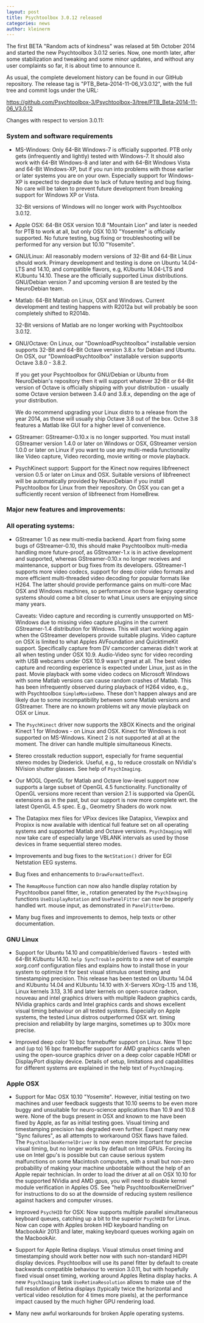 ```yaml
---
layout: post
title: Psychtoolbox 3.0.12 released
categories: news
author: kleinerm
---
```


The first BETA "Random acts of kindness" was relased at 5th October 2014
and started the new Psychtoolbox 3.0.12 series. Now, one month later,
after some stabilization and tweaking and some minor updates, and without
any user complaints so far, it is about time to announce it.

As usual, the complete develoment history can be found in our GitHub
repository. The release tag is "PTB_Beta-2014-11-06_V3.0.12", with the
full tree and commit logs under the URL:

<https://github.com/Psychtoolbox-3/Psychtoolbox-3/tree/PTB_Beta-2014-11-06_V3.0.12>

Changes with respect to version 3.0.11:

### System and software requirements

-   MS-Windows: Only 64-Bit Windows-7 is officially supported. PTB only gets (infrequently
    and lightly) tested with Windows-7. It should also work with 64-Bit Windows-8
    and later and with 64-Bit Windows Vista and 64-Bit Windows-XP, but
    if you run into problems with those earlier or later systems you are
    on your own. Especially support for Windows-XP is expected to degrade
    due to lack of future testing and bug fixing. No care will be taken to
    prevent future development from breaking support for Windows XP or Vista.
    
    32-Bit versions of Windows will no longer work with Psychtoolbox 3.0.12.

-   Apple OSX: 64-Bit OSX version 10.8 "Mountain Lion" and later is needed for PTB to
    work at all, but only OSX 10.10 "Yosemite" is officially supported. No
    future testing, bug fixing or troubleshooting will be performed for any
    version but 10.10 "Yosemite".
    
-   GNU/Linux: All reasonably modern versions of 32-Bit and 64-Bit Linux should work.
    Primary development and testing is done on Ubuntu 14.04-LTS and 14.10,
    and compatible flavors, e.g, KUbuntu 14.04-LTS and KUbuntu 14.10. These
    are the officially supported Linux distributions. GNU/Debian version 7
    and upcoming version 8 are tested by the NeuroDebian team.
    
-   Matlab: 64-Bit Matlab on Linux, OSX and Windows. Current development and
    testing happens with R2012a but will probably be soon completely shifted
    to R2014b.
    
    32-Bit versions of Matlab are no longer working with Psychtoolbox 3.0.12.
    
-   GNU/Octave: On Linux, our "DownloadPsychtoolbox" installable version supports
    32-Bit and 64-Bit Octave version 3.8.x for Debian and Ubuntu. On OSX, our
    "DownloadPsychtoolbox" installable version supports Octave 3.8.0 - 3.8.2.
    
    If you get your Psychtoolbox for GNU/Debian or Ubuntu from NeuroDebian's
    repository then it will support whatever 32-Bit or 64-Bit version of Octave
    is officially shipping with your distribution - usually some Octave version
    between 3.4.0 and 3.8.x, depending on the age of your distribution.
    
    We do recommend upgrading your Linux distro to a release from the year 2014,
    as those will usually ship Octave 3.8 out of the box. Octve 3.8 features a
    Matlab like GUI for a higher level of convenience.
    
-   GStreamer: GStreamer-0.10.x is no longer supported. You must install GStreamer
    version 1.4.0 or later on Windows or OSX, GStreamer version 1.0.0 or later
    on Linux if you want to use any multi-media functionality like Video capture,
    Video recording, movie writing or movie playback.
    
-   PsychKinect support: Support for the Kinect now requires libfreenect version 0.5
    or later on Linux and OSX. Suitable versions of libfreenect will be automatically
    provided by NeuroDebian if you install Psychtoolbox for Linux from their repository.
    On OSX you can get a sufficiently recent version of libfreenect from HomeBrew.
    
### Major new features and improvements:

### All operating systems:

-   GStreamer 1.0 as new multi-media backend. Apart from fixing some bugs of
    GStreamer-0.10, this should make Psychtoolbox multi-media handling more
    future-proof, as GStreamer-1.x is in active development and supported, whereas
    GStreamer-0.10.x no longer receives and maintenance, support or bug fixes from
    its developers. GStreamer-1 supports more video codecs, support for deep color
    video formats and more efficient multi-threaded video decoding for popular
    formats like H264. The latter should provide performance gains on multi-core
    Mac OSX and Windows machines, so performance on those legacy operating systems
    should come a bit closer to what Linux users are enjoying since many years.
    
    Caveats: Video capture and recording is currently unsupported on MS-Windows
    due to missing video capture plugins in the current GStreamer-1.4 distribution
    for Windows. This will start working again when the GStreamer developers provide
    suitable plugins. Video capture on OSX is limited to what Apples AVFoundation and
    QuicktimeKit support. Specifically capture from DV camcorder cameras didn't work
    at all when testing under OSX 10.9. Audio-Video sync for video recording with
    USB webcams under OSX 10.9 wasn't great at all. The best video capture and recording
    experience is expected under Linux, just as in the past. Movie playback with some
    video codecs on Microsoft Windows with some Matlab versions can cause random
    crashes of Matlab. This has been infrequently observed during playback of H264 video,
    e.g., with Psychtoolbox `SimpleMovieDemo`. These don't happen always and are likely
    due to some incompatibility between some Matlab versions and GStreamer. There are
    no known problems wit any movie playback on OSX or Linux.
    
-   The `PsychKinect` driver now supports the XBOX Kinects and the original Kinect 1
    for Windows - on Linux and OSX. Kinect for Windows is not supported on MS-Windows.
    Kinect 2 is not supported at all at the moment. The driver can handle multiple
    simultaneous Kinects.

-   Stereo crosstalk reduction support, especially for frame sequential stereo modes by
    Diederick. Useful, e.g., to reduce crosstalk on NVidia's NVision shutter glasses. See
    help of `PsychImaging`.
    
-   Our MOGL OpenGL for Matlab and Octave low-level support now supports a large subset of
    OpenGL 4.5 functionality. Functionality of OpenGL versions more recent than version 2.1
    is supported via OpenGL extensions as in the past, but our support is now more complete
    wrt. the latest OpenGL 4.5 spec. E.g., Geometry Shaders do work now.
    
-   The Datapixx mex files for VPixx devices like Datapixx, Viewpixx and Propixx is now
    available with identical full feature set on all operating systems and supported Matlab
    and Octave versions. `PsychImaging` will now take care of especially large VBLANK intervals
    as used by those devices in frame sequential stereo modes.
    
-   Improvements and bug fixes to the `NetStation()` driver for EGI Netstation EEG systems.

-   Bug fixes and enhancements to `DrawFormattedText`.

-   The `RemapMouse` function can now also handle display rotation by Psychtoolbox panel fitter,
    ie., rotation generated by the `PsychImaging` functions `UseDisplayRotation` and `UsePanelFitter`
    can now be properly handled wrt. mouse input, as demonstrated in `PanelFitterDemo`.
    
-   Many bug fixes and improvements to demos, help texts or other documentation.

### GNU Linux

-   Support for Ubuntu 14.10 and compatible/derived flavors - tested with 64-Bit KUbuntu 14.10.
    `help SyncTrouble` points to a new set of example xorg.conf configuration files and
    explains how to install those in your system to optimize it for best visual stimulus
    onset timing and timestamping precision. This release has been tested on Ubuntu 14.04
    and KUbuntu 14.04 and KUbuntu 14.10 with X-Servers XOrg-1.15 and 1.16, Linux kernels
    3.13, 3.16 and later kernels on open-source radeon, nouveau and intel graphics drivers
    with multiple Radeon graphics cards, NVidia graphics cards and Intel graphics cards and
    shows excellent visual timing behaviour on all tested systems. Especially on Apple
    systems, the tested Linux distros outperformed OSX wrt. timing precision and reliability
    by large margins, sometimes up to 300x more precise.

-   Improved deep color 10 bpc framebuffer support on Linux. New 11 bpc and (up to) 16 bpc
    framebuffer support for AMD graphics cards when using the open-source graphics driver
    on a deep color capable HDMI or DisplayPort display device. Details of setup, limitations
    and capabilities for different systems are explained in the help text of `PsychImaging`.

### Apple OSX

-   Support for Mac OSX 10.10 "Yosemite". However, initial testing on two machines and
    user feedback suggests that 10.10 seems to be even more buggy and unsuitable for
    neuro-science applications than 10.9 and 10.8 were. None of the bugs present in OSX and
    known to me have been fixed by Apple, as far as initial testing goes. Visual timing
    and timestamping precision has degraded even further. Expect many new "Sync failures",
    as all attempts to workaround OSX flaws have failed. The `PsychtoolboxKernelDriver` is
    now even more important for precise visual timing, but no longer works by default on
    Intel GPUs. Forcing its use on Intel gpu's is possible but can cause serious system
    malfunctions on some Macintosh computers, with a small but non-zero probability of
    making your machine unbootable without the help of an Apple repair technician.
    In order to load the driver at all on OSX 10.10 for the supported NVidia and AMD gpus,
    you will need to disable kernel module verification in Apples OS. See "help PsychtoolboxKernelDriver" for instructions to do so at the downside of reducing system resilience against hackers
    and computer viruses.

-   Improved `PsychHID` for OSX: Now supports multiple parallel simultaneous keyboard queues,
    catching up a bit to the superior `PsychHID` for Linux. Now can cope with Apples broken
    HID keyboard handling on MacbookAir 2013 and later, making keyboard queues working again
    on the MacbookAir.
    
-   Support for Apple Retina displays. Visual stimulus onset timing and timestamping should
    work better now with such non-standard HiDPI display devices. Psychtoolbox will use its
    panel fitter by default to create backwards compatible behaviour to version 3.0.11, but
    with hopefully fixed visual onset timing, working around Apples Retina display hacks.
    A new `PsychImaging` task `UseRetinaResolution` allows to make use of the full resolution
    of Retina displays (typically twice the horizontal and vertical video resolution for 4
    times more pixels), at the performance impact caused by the much higher GPU rendering load.
    
-   Many new awful workarounds for broken Apple operating systems.
